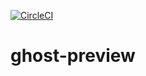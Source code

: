 [![CircleCI](https://circleci.com/gh/w3f/ghost-preview.svg?style=svg)](https://circleci.com/gh/w3f/ghost-preview)

# ghost-preview
